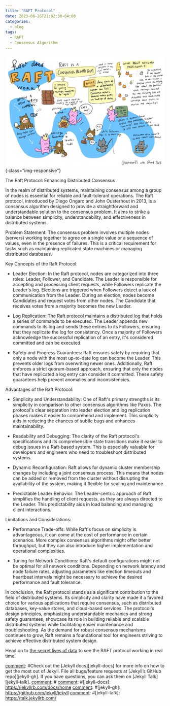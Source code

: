 ```yaml
---
title: "RAFT Protocol"
date: 2023-08-26T21:02:30-04:00
categories:
  - blog
tags:
  - RAFT
  - Consensus Algorithm 
---
```

![RAFT Protocol (Image courtesy Hashicorp)](/assets/images/raft-protocol.jpg){:class="img-responsive"}

The Raft Protocol: Enhancing Distributed Consensus

In the realm of distributed systems, maintaining consensus among a group of nodes is essential for reliable and fault-tolerant operations. The Raft protocol, introduced by Diego Ongaro and John Ousterhout in 2013, is a consensus algorithm designed to provide a straightforward and understandable solution to the consensus problem. It aims to strike a balance between simplicity, understandability, and effectiveness in distributed systems.

Problem Statement:
The consensus problem involves multiple nodes (servers) working together to agree on a single value or a sequence of values, even in the presence of failures. This is a critical requirement for tasks such as maintaining replicated state machines or managing distributed databases.

Key Concepts of the Raft Protocol:

* Leader Election:
  In the Raft protocol, nodes are categorized into three roles: Leader, Follower, and Candidate. The Leader is responsible for accepting and processing client requests, while Followers replicate the Leader's log. Elections are triggered when Followers detect a lack of communication from the Leader. During an election, nodes become Candidates and request votes from other nodes. The Candidate that receives votes from a majority becomes the new Leader.

* Log Replication:
  The Raft protocol maintains a distributed log that holds a series of commands to be executed. The Leader appends new commands to its log and sends these entries to its Followers, ensuring that they replicate the log for consistency. Once a majority of Followers acknowledge the successful replication of an entry, it's considered committed and can be executed.

* Safety and Progress Guarantees:
  Raft ensures safety by requiring that only a node with the most up-to-date log can become the Leader. This prevents older logs from overwriting newer ones. Additionally, Raft enforces a strict quorum-based approach, ensuring that only the nodes that have replicated a log entry can consider it committed. These safety guarantees help prevent anomalies and inconsistencies.

Advantages of the Raft Protocol:

* Simplicity and Understandability:
  One of Raft's primary strengths is its simplicity in comparison to other consensus algorithms like Paxos. The protocol's clear separation into leader election and log replication phases makes it easier to comprehend and implement. This simplicity aids in reducing the chances of subtle bugs and enhances maintainability.

* Readability and Debugging:
  The clarity of the Raft protocol's specifications and its comprehensible state transitions make it easier to debug issues in a Raft-based system. This is especially valuable for developers and engineers who need to troubleshoot distributed systems.

* Dynamic Reconfiguration:
  Raft allows for dynamic cluster membership changes by including a joint consensus process. This means that nodes can be added or removed from the cluster without disrupting the availability of the system, making it flexible for scaling and maintenance.

* Predictable Leader Behavior:
  The Leader-centric approach of Raft simplifies the handling of client requests, as they are always directed to the Leader. This predictability aids in load balancing and managing client interactions.

Limitations and Considerations:

  * Performance Trade-offs:
    While Raft's focus on simplicity is advantageous, it can come at the cost of performance in certain scenarios. More complex consensus algorithms might offer better throughput, but they can also introduce higher implementation and operational complexities.

  * Tuning for Network Conditions:
    Raft's default configurations might not be optimal for all network conditions. Depending on network latency and node failure rates, adjusting parameters like election timeouts and heartbeat intervals might be necessary to achieve the desired performance and fault tolerance.

In conclusion, the Raft protocol stands as a significant contribution to the field of distributed systems. Its simplicity and clarity have made it a favored choice for various applications that require consensus, such as distributed databases, key-value stores, and cloud-based services. The protocol's design principles, emphasizing understandable mechanics and strong safety guarantees, showcase its role in building reliable and scalable distributed systems while facilitating easier maintenance and troubleshooting. As the demand for robust consensus mechanisms continues to grow, Raft remains a foundational tool for engineers striving to achieve effective distributed system design.

Head on to [the secret lives of data](http://thesecretlivesofdata.com/raft/) to see the RAFT protocol working in real time!

[comment]: #
[comment]: #Check out the [Jekyll docs][jekyll-docs] for more info on how to get the most out of Jekyll. File all bugs/feature requests at [Jekyll’s GitHub repo][jekyll-gh]. If you have questions, you can ask them on [Jekyll Talk][jekyll-talk].
[comment]: #
[comment]: #[jekyll-docs]: https://jekyllrb.com/docs/home
[comment]: #[jekyll-gh]:   https://github.com/jekyll/jekyll
[comment]: #[jekyll-talk]: https://talk.jekyllrb.com/
